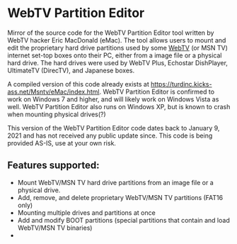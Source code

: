 # WebTV Partition Editor

Mirror of the source code for the WebTV Partition Editor tool written by WebTV hacker Eric MacDonald (eMac). The tool allows users to mount and edit the proprietary hard drive partitions used by some [WebTV](https://en.wikipedia.org/wiki/MSN_TV) (or MSN TV) internet set-top boxes onto their PC, either from a image file or a physical hard drive. The hard drives were used by WebTV Plus, Echostar DishPlayer, UltimateTV (DirecTV), and Japanese boxes.

A compiled version of this code already exists at https://turdinc.kicks-ass.net/Msntv/eMac/index.html. WebTV Partition Editor is confirmed to work on Windows 7 and higher, and will likely work on Windows Vista as well. WebTV Partition Editor also runs on Windows XP, but is known to crash when mounting physical drives(?)

This version of the WebTV Partition Editor code dates back to January 9, 2021 and has not received any public update since. This code is being provided AS-IS, use at your own risk.

## Features supported:
- Mount WebTV/MSN TV hard drive partitions from an image file or a physical drive.
- Add, remove, and delete proprietary WebTV/MSN TV partitions (FAT16 only)
- Mounting multiple drives and partitions at once
- Add and modify BOOT partitions (special partitions that contain and load WebTV/MSN TV binaries)
- 

